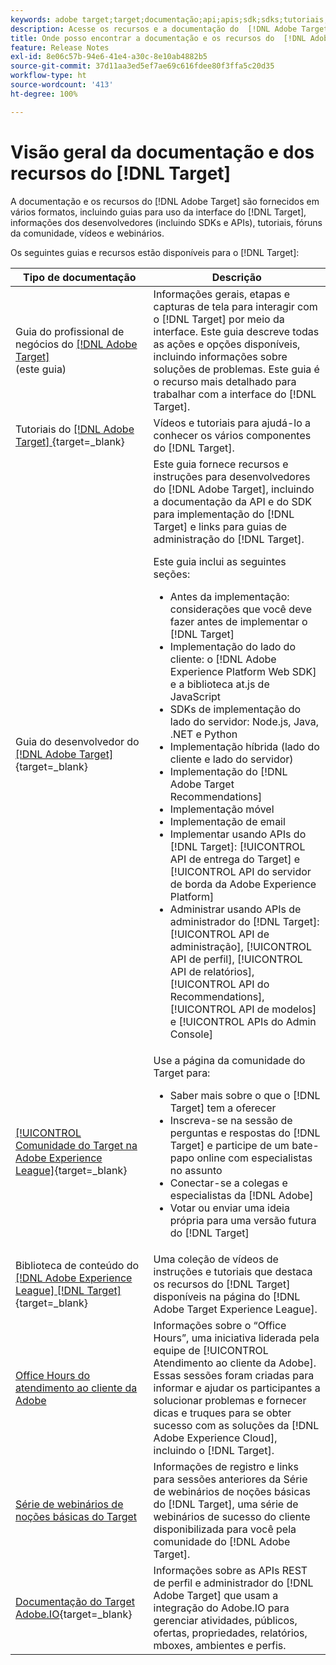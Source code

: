 ```yaml
---
keywords: adobe target;target;documentação;api;apis;sdk;sdks;tutoriais;doc;documentação
description: Acesse os recursos e a documentação do  [!DNL Adobe Target] , incluindo a ajuda online, tutoriais, vídeos e a documentação do desenvolvedor (SDKs, APIs e bibliotecas JavaScript).
title: Onde posso encontrar a documentação e os recursos do  [!DNL Adobe Target]?
feature: Release Notes
exl-id: 8e06c57b-94e6-41e4-a30c-8e10ab4882b5
source-git-commit: 37d11aa3ed5ef7ae69c616fdee80f3ffa5c20d35
workflow-type: ht
source-wordcount: '413'
ht-degree: 100%

---
```


# Visão geral da documentação e dos recursos do [!DNL Target]

A documentação e os recursos do [!DNL Adobe Target] são fornecidos em vários formatos, incluindo guias para uso da interface do [!DNL Target], informações dos desenvolvedores (incluindo SDKs e APIs), tutoriais, fóruns da comunidade, vídeos e webinários.

Os seguintes guias e recursos estão disponíveis para o [!DNL Target]:

| Tipo de documentação | Descrição |
| --- | --- |
| Guia do profissional de negócios do [[!DNL Adobe Target] ](/help/main/target-home.md)<br> (este guia) | Informações gerais, etapas e capturas de tela para interagir com o [!DNL Target] por meio da interface. Este guia descreve todas as ações e opções disponíveis, incluindo informações sobre soluções de problemas. Este guia é o recurso mais detalhado para trabalhar com a interface do [!DNL Target]. |
| Tutoriais do [[!DNL Adobe Target] ](https://experienceleague.adobe.com/docs/target-learn/tutorials/overview.html?lang=pt-BR){target=_blank} | Vídeos e tutoriais para ajudá-lo a conhecer os vários componentes do [!DNL Target]. |
| Guia do desenvolvedor do [[!DNL Adobe Target] ](https://developer.adobe.com/target/){target=_blank} | Este guia fornece recursos e instruções para desenvolvedores do [!DNL Adobe Target], incluindo a documentação da API e do SDK para implementação do [!DNL Target] e links para guias de administração do [!DNL Target].<P>Este guia inclui as seguintes seções:<ul><li>Antes da implementação: considerações que você deve fazer antes de implementar o [!DNL Target]</li><li>Implementação do lado do cliente: o [!DNL Adobe Experience Platform Web SDK] e a biblioteca at.js de JavaScript</li><li>SDKs de implementação do lado do servidor: Node.js, Java, .NET e Python</li><li>Implementação híbrida (lado do cliente e lado do servidor)</li><li>Implementação do [!DNL Adobe Target Recommendations]</li><li>Implementação móvel</li><li>Implementação de email</li><li>Implementar usando APIs do [!DNL Target]: [!UICONTROL API de entrega do Target] e [!UICONTROL API do servidor de borda da Adobe Experience Platform]</li><li>Administrar usando APIs de administrador do [!DNL Target]: [!UICONTROL API de administração], [!UICONTROL API de perfil], [!UICONTROL API de relatórios], [!UICONTROL API do Recommendations], [!UICONTROL API de modelos] e [!UICONTROL APIs do Admin Console]</li></ul> |
| [[!UICONTROL Comunidade do Target na Adobe Experience League]](https://experienceleaguecommunities.adobe.com/t5/adobe-target/ct-p/adobe-target-community?profile.language=pt){target=_blank} | Use a página da comunidade do Target para:<ul><li>Saber mais sobre o que o [!DNL Target] tem a oferecer</li><li>Inscreva-se na sessão de perguntas e respostas do [!DNL Target] e participe de um bate-papo online com especialistas no assunto</li><li>Conectar-se a colegas e especialistas da [!DNL Adobe]</li><li>Votar ou enviar uma ideia própria para uma versão futura do [!DNL Target] |
| Biblioteca de conteúdo do [[!DNL Adobe Experience League] [!DNL Target] ](https://experienceleague.adobe.com/?lang=pt-BR#recommended/solutions/target){target=_blank} | Uma coleção de vídeos de instruções e tutoriais que destaca os recursos do [!DNL Target] disponíveis na página do [!DNL Adobe Target Experience League]. |
| [Office Hours do atendimento ao cliente da Adobe](/help/main/cmp-resources-and-contact-information.md#concept_58EA30379D3B48C4848BA2A8C464A5B7) | Informações sobre o “Office Hours”, uma iniciativa liderada pela equipe de [!UICONTROL Atendimento ao cliente da Adobe]. Essas sessões foram criadas para informar e ajudar os participantes a solucionar problemas e fornecer dicas e truques para se obter sucesso com as soluções da [!DNL Adobe Experience Cloud], incluindo o [!DNL Target]. |
| [Série de webinários de noções básicas do Target](https://landing.adobe.com/acs/2018/na/adobe-target/registration.html) | Informações de registro e links para sessões anteriores da Série de webinários de noções básicas do [!DNL Target], uma série de webinários de sucesso do cliente disponibilizada para você pela comunidade do [!DNL Adobe Target]. |
| [Documentação do Target Adobe.IO](https://developer.adobe.com/target/implement/server-side/){target=_blank} | Informações sobre as APIs REST de perfil e administrador do [!DNL Adobe Target] que usam a integração do Adobe.IO para gerenciar atividades, públicos, ofertas, propriedades, relatórios, mboxes, ambientes e perfis. |
